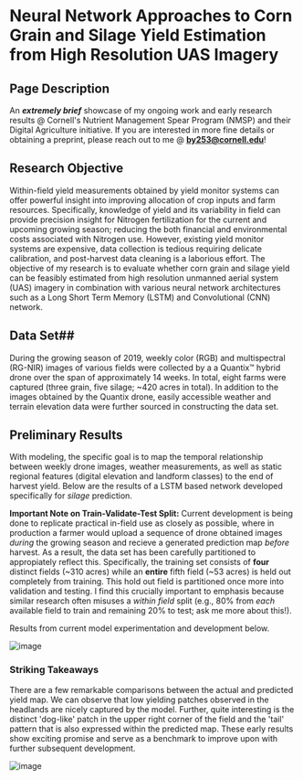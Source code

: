# Neural Network Approaches to Corn Grain and Silage Yield Estimation from High Resolution UAS Imagery

## Page Description ##
An **_extremely brief_** showcase of my ongoing work and early research results @ Cornell's Nutrient Management Spear Program (NMSP) and their Digital Agriculture initiative. If you are interested in more fine details or obtaining a preprint, please reach out to me @ **by253@cornell.edu**! 

## Research Objective ##
Within-field yield measurements obtained by yield monitor systems can offer powerful insight into improving allocation of crop inputs and farm resources. Specifically, knowledge of yield and its variability in field can provide precision insight for Nitrogen fertilization for the current and upcoming growing season; reducing the both financial and environmental costs associated with Nitrogen use. However, existing yield monitor systems are expensive, data collection is tedious requiring delicate calibration, and post-harvest data cleaning is a laborious effort. The objective of my research is to evaluate whether corn grain and silage yield can be feasibly estimated from high resolution unmanned aerial system (UAS) imagery in combination with various neural network architectures such as a Long Short Term Memory (LSTM) and Convolutional (CNN) network.
  
## Data Set##
During the growing season of 2019, weekly color (RGB) and multispectral (RG-NIR) images of various fields were collected by a a Quantix™ hybrid drone over the span of approximately 14 weeks. In total, eight farms were captured (three grain, five silage; ~420 acres in total). In addition to the images obtained by the Quantix drone, easily accessible weather and terrain elevation data were further sourced in constructing the data set. 

## Preliminary Results ##

With modeling, the specific goal is to map the temporal relationship between weekly drone images, weather measurements, as well as static regional features (digital elevation and landform classes) to the end of harvest yield. Below are the results of a LSTM based network developed specifically for _silage_ prediction. 

**Important Note on Train-Validate-Test Split:** Current development is being done to replicate practical in-field use as closely as possible, where in production a farmer would upload a sequence of drone obtained images _during_ the growing season and recieve a generated prediction map _before_ harvest. As a result, the data set has been carefully partitioned to appropiately reflect this. Specifically, the training set consists of **four** distinct fields (~310 acres) while an **entire** fifth field (~53 acres) is held out completely from training. This hold out field is partitioned once more into validation and testing. I find this crucially important to emphasis because similar research often misuses a _within field_ split (e.g., 80% from _each_ available field to train and remaining 20% to test; ask me more about this!). 

Results from current model experimentation and development below.

![image](https://user-images.githubusercontent.com/89032804/156907835-c90ca06b-49a2-46c1-92c2-f3637f1e3c3d.png)

### Striking Takeaways ###

There are a few remarkable comparisons between the actual and predicted yield map. We can observe that low yielding patches observed in the headlands are nicely captured by the model. Further, quite interesting is the distinct 'dog-like' patch in the upper right corner of the field and the 'tail' pattern that is also expressed within the predicted map. These early results show exciting promise and serve as a benchmark to improve upon with further subsequent development. 

![image](https://user-images.githubusercontent.com/89032804/156909536-d822b26f-545f-498f-9d22-5944a7f020fc.png)
